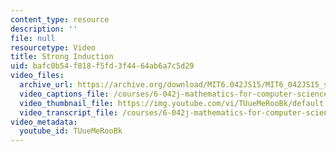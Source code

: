 ```yaml
---
content_type: resource
description: ''
file: null
resourcetype: Video
title: Strong Induction
uid: bafc0b54-f818-f5fd-3f44-64ab6a7c5d29
video_files:
  archive_url: https://archive.org/download/MIT6.042JS15/MIT6_042JS15_stronginduction_ipod.mp4
  video_captions_file: /courses/6-042j-mathematics-for-computer-science-spring-2015/7e45993fe1d258eb929a41131c141f08_TUueMeRooBk.vtt
  video_thumbnail_file: https://img.youtube.com/vi/TUueMeRooBk/default.jpg
  video_transcript_file: /courses/6-042j-mathematics-for-computer-science-spring-2015/11a3535d15f5925da0c4cf83dfe36721_TUueMeRooBk.pdf
video_metadata:
  youtube_id: TUueMeRooBk
---
```

